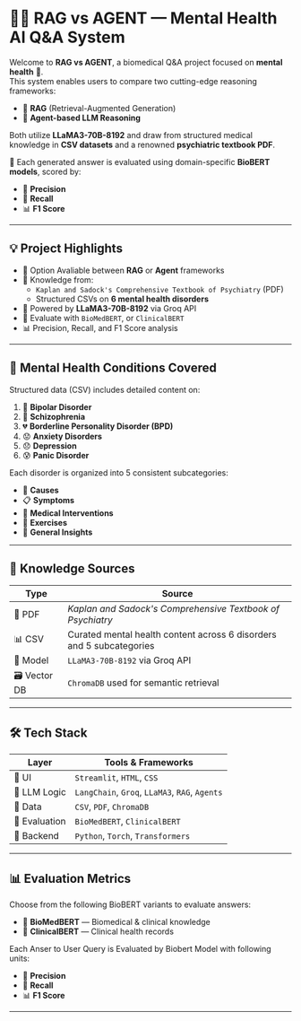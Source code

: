 # 🤖🧠 RAG vs AGENT — Mental Health AI Q&A System

Welcome to **RAG vs AGENT**, a biomedical Q&A project focused on **mental health** 🧠.  
This system enables users to compare two cutting-edge reasoning frameworks:  
- 🔗 **RAG** (Retrieval-Augmented Generation)  
- 🧠 **Agent-based LLM Reasoning**

Both utilize **LLaMA3-70B-8192** and draw from structured medical knowledge in **CSV datasets** and a renowned **psychiatric textbook PDF**.

🔬 Each generated answer is evaluated using domain-specific **BioBERT models**, scored by:
- 🎯 **Precision**
- 🔄 **Recall**
- 📊 **F1 Score**

---

## 💡 Project Highlights

- 🔄 Option Avaliable between **RAG** or **Agent** frameworks  
- 📘 Knowledge from:
  - `Kaplan and Sadock's Comprehensive Textbook of Psychiatry` (PDF)
  - Structured CSVs on **6 mental health disorders**
- 🧠 Powered by **LLaMA3-70B-8192** via Groq API  
- 🧪 Evaluate with  `BioMedBERT`, or `ClinicalBERT`
- 📊 Precision, Recall, and F1 Score analysis

---

## 🧠 Mental Health Conditions Covered

Structured data (CSV) includes detailed content on:

1. 🧠 **Bipolar Disorder**  
2. 👥 **Schizophrenia**  
3. 💔 **Borderline Personality Disorder (BPD)**  
4. 😟 **Anxiety Disorders**  
5. 😞 **Depression**  
6. 😰 **Panic Disorder**

Each disorder is organized into 5 consistent subcategories:

- 🧬 **Causes**  
- 📋 **Symptoms**  
- 💊 **Medical Interventions**  
- 🏃 **Exercises**  
- 🧠 **General Insights**

---

## 📂 Knowledge Sources

| Type     | Source |
|----------|--------|
| 📘 PDF    | *Kaplan and Sadock's Comprehensive Textbook of Psychiatry*  
| 📊 CSV    | Curated mental health content across 6 disorders and 5 subcategories  
| 🧠 Model  | `LLaMA3-70B-8192` via Groq API  
| 🗃️ Vector DB | `ChromaDB` used for semantic retrieval  

---

## 🛠️ Tech Stack

| Layer        | Tools & Frameworks                          |
|--------------|---------------------------------------------|
| 🎨 UI         | `Streamlit`, `HTML`, `CSS`                  |
| 🧠 LLM Logic | `LangChain`, `Groq`, `LLaMA3`, `RAG`, `Agents` |
| 📂 Data       | `CSV`, `PDF`, `ChromaDB`                    |
| 🧪 Evaluation | `BioMedBERT`, `ClinicalBERT`     |
| 🐍 Backend   | `Python`, `Torch`, `Transformers`           |

---

## 📊 Evaluation Metrics

Choose from the following BioBERT variants to evaluate answers:

 
- 🧬 **BioMedBERT** — Biomedical & clinical knowledge  
- 🏥 **ClinicalBERT** — Clinical health records  

Each Anser to User Query is Evaluated by Biobert Model with following units:

- 🎯 **Precision**  
- 🔄 **Recall**  
- 📊 **F1 Score**

---



